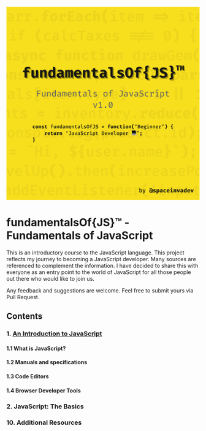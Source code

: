 ![Cover of Fundamentals of JS](./course-cover-en.png)

# fundamentalsOf{JS}™ - Fundamentals of JavaScript

This is an introductory course to the JavaScript language. This project reflects my journey to becoming a JavaScript developer. Many sources are referenced to complement the information. I have decided to share this with everyone as an entry point to the world of JavaScript for all those people out there who would like to join us.

Any feedback and suggestions are welcome. Feel free to submit yours via Pull Request.

## Contents

### 1. [An Introduction to JavaScript](/introduction/intro.md)

#### 1.1 What is JavaScript?

#### 1.2 Manuals and specifications

#### 1.3 Code Editors

#### 1.4 Browser Developer Tools

### 2. JavaScript: The Basics

### 10. Additional Resources